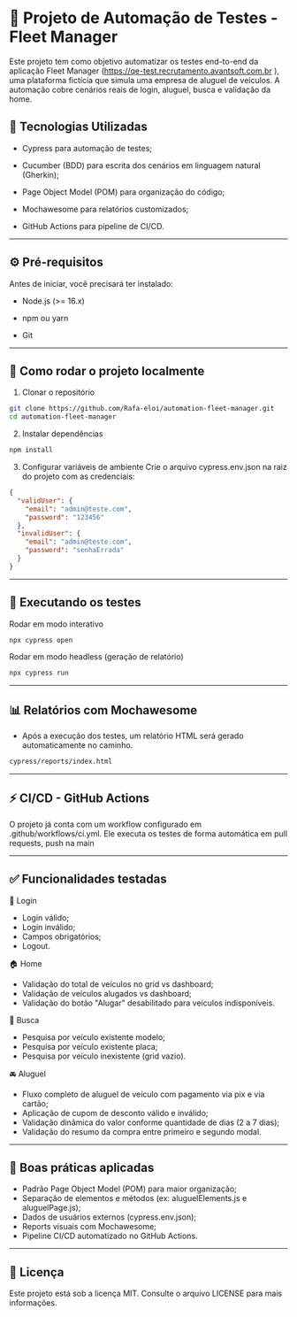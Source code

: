 # 🚗 Projeto de Automação de Testes - Fleet Manager

Este projeto tem como objetivo automatizar os testes end-to-end da aplicação Fleet Manager (https://qe-test.recrutamento.avantsoft.com.br
), uma plataforma fictícia que simula uma empresa de aluguel de veículos. A automação cobre cenários reais de login, aluguel, busca e validação da home.

## 🧪 Tecnologias Utilizadas

- Cypress
 para automação de testes;

- Cucumber (BDD)
 para escrita dos cenários em linguagem natural (Gherkin);

- Page Object Model (POM) para organização do código;

- Mochawesome
 para relatórios customizados;

- GitHub Actions
 para pipeline de CI/CD.

--- 

## ⚙️ Pré-requisitos

Antes de iniciar, você precisará ter instalado:

- Node.js (>= 16.x)

- npm ou yarn

- Git

---

## 🚀 Como rodar o projeto localmente

1. Clonar o repositório
```bash
git clone https://github.com/Rafa-eloi/automation-fleet-manager.git
cd automation-fleet-manager
```

2. Instalar dependências
```bash
npm install
```

3. Configurar variáveis de ambiente
Crie o arquivo cypress.env.json na raiz do projeto com as credenciais:
```json
{
  "validUser": {
    "email": "admin@teste.com",
    "password": "123456"
  },
  "invalidUser": {
    "email": "admin@teste.com",
    "password": "senhaErrada"
  }
}
```
---

## 🧪 Executando os testes

Rodar em modo interativo
```bash
npx cypress open
```

Rodar em modo headless (geração de relatório)
```bash
npx cypress run
```

---

## 📊 Relatórios com Mochawesome

- Após a execução dos testes, um relatório HTML será gerado automaticamente no caminho.
```bash
cypress/reports/index.html
```

---

## ⚡ CI/CD - GitHub Actions
O projeto já conta com um workflow configurado em .github/workflows/ci.yml.
Ele executa os testes de forma automática em pull requests, push na main

---

## ✅ Funcionalidades testadas

🔐 Login
- Login válido;
- Login inválido;
- Campos obrigatórios;
- Logout.

🏠 Home
- Validação do total de veículos no grid vs dashboard;
- Validação de veículos alugados vs dashboard;
- Validação do botão "Alugar" desabilitado para veículos indisponíveis.

🔎 Busca
- Pesquisa por veículo existente modelo;
- Pesquisa por veículo existente placa;
- Pesquisa por veículo inexistente (grid vazio).

🚘 Aluguel
- Fluxo completo de aluguel de veículo com pagamento via pix e via cartão;
- Aplicação de cupom de desconto válido e inválido;
- Validação dinâmica do valor conforme quantidade de dias (2 a 7 dias);
- Validação do resumo da compra entre primeiro e segundo modal.

---

## 📌 Boas práticas aplicadas

- Padrão Page Object Model (POM) para maior organização;
- Separação de elementos e métodos (ex: aluguelElements.js e aluguelPage.js);
- Dados de usuários externos (cypress.env.json);
- Reports visuais com Mochawesome;
- Pipeline CI/CD automatizado no GitHub Actions.

---

## 📄 Licença

Este projeto está sob a licença MIT. Consulte o arquivo LICENSE
 para mais informações.